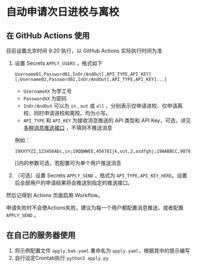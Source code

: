 # 自动申请次日进校与离校

## 在 GitHub Actions 使用
目前设置北京时间 9:20 执行，以 GitHub Actions 实际执行时间为准

1. 设置 Secrets `APPLY_USERS` ，格式如下
    ```
    Username01,Password01,InOr/AndOut[,API_TYPE,API_KEY][;Username02,Password02,InOr/AndOut[,API_TYPE,API_KEY]...]
    ```
    - `UsernameXX` 为学工号
    - `PasswordXX` 为密码
    - `InOr/AndOut` 可以为 `in` , `out` 或 `all` ，分别表示仅申请进校、仅申请离校、同时申请进校和离校。均为小写。
    - `API_TYPE` 和 `API_KEY` 为接收消息推送的 API 类型和 API Key，可选，详见 [多种消息推送接口](README.md#提醒结果消息推送介绍) ，不填则不推送消息
    
    例如：
    ```
    19XXYYZZ,123456Abc,in;19QQWWEE,45678Ijk,out,2,asdfghj;19AABBCC,987654Xyz,all
    ```
    []内的参数可选，若配置可为单个用户推送消息
2. （可选）设置 Secrets `APPLY_SEND` ，格式为 `API_TYPE,API_KEY_HERE`。设置后全部用户的申请结果将会推送到指定的推送接口。

然后记得到 Actions 页面启用 Workflow。

申请失败时不会使Actions失败，建议为每一个用户都配置消息推送，或者配置 `APPLY_SEND` 。

## 在自己的服务器使用
1. 将示例配置文件 `apply.bak.yaml` 重命名为 `apply.yaml`，根据其中的提示编写
2. 自行设定Crontab执行 `python3 apply.py`
